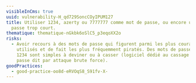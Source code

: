 ```yaml
---
visibleInCms: true
uuid: vulnerability-H_qd729SoncCOyIPUM127
title: Utiliser 1234, azerty ou 7777777 comme mot de passe, ou encore un mot de
  passe trop court.
thematique: thematique-nGkbk6oSlC5_p3eqoXX2o
risks:
  - Avoir recours à des mots de passe qui figurent parmi les plus couramment
    utilisés et de fait les plus fréquemment piratés. Des mots de passe comme
    1234 sont simples à deviner ou à casser (logiciel dédié au cassage de mot de
    passe dit par attaque brute force).
goodPractices:
  - good-practice-oo8d-eRVOqS8_S91fv-X-
---
```

